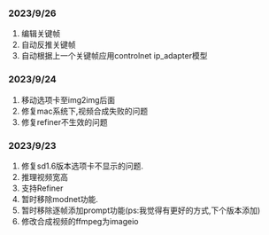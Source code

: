 ### 2023/9/26
1. 编辑关键帧
2. 自动反推关键帧
3. 自动根据上一个关键帧应用controlnet ip_adapter模型

### 2023/9/24
1. 移动选项卡至img2img后面
2. 修复mac系统下,视频合成失败的问题
3. 修复refiner不生效的问题


### 2023/9/23

1. 修复sd1.6版本选项卡不显示的问题.
2. 推理视频宽高
3. 支持Refiner
4. 暂时移除modnet功能.
5. 暂时移除逐帧添加prompt功能(ps:我觉得有更好的方式,下个版本添加)
6. 修改合成视频的ffmpeg为imageio